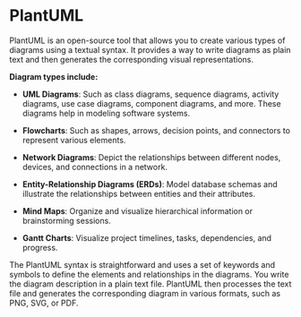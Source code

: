# PlantUML

PlantUML is an open-source tool that allows you to create various types of diagrams using a textual syntax. It provides a way to write diagrams as plain text and then generates the corresponding visual representations.

**Diagram types include:**

* **UML Diagrams**: Such as class diagrams, sequence diagrams, activity diagrams, use case diagrams, component diagrams, and more. These diagrams help in modeling software systems.

* **Flowcharts**: Such as shapes, arrows, decision points, and connectors to represent various elements.

* **Network Diagrams**: Depict the relationships between different nodes, devices, and connections in a network.

* **Entity-Relationship Diagrams (ERDs)**: Model database schemas and illustrate the relationships between entities and their attributes.

* **Mind Maps**: Organize and visualize hierarchical information or brainstorming sessions.

* **Gantt Charts**: Visualize project timelines, tasks, dependencies, and progress.

The PlantUML syntax is straightforward and uses a set of keywords and symbols to define the elements and relationships in the diagrams. You write the diagram description in a plain text file. PlantUML then processes the text file and generates the corresponding diagram in various formats, such as PNG, SVG, or PDF.
